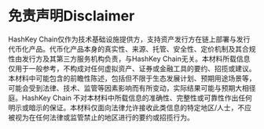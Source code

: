# 免责声明Disclaimer

HashKey Chain仅作为技术基础设施提供方，支持资产发行方在链上部署与发行代币化产品。代币化产品本身的真实性、来源、托管、安全性、定价机制及其合规性由发行方及其第三方服务机构负责，与HashKey Chain无关。本材料所载信息仅用于一般参考，不构成对任何虚拟资产、证券或金融工具的要约、招揽或建议。本材料中可能包含的前瞻性陈述，包括但不限于生态发展计划、预期用途场景等，可能会受到法律、技术、监管等因素影响而有所变动，实际结果可能与预期大相径庭。HashKey Chain 不对本材料中所载信息的准确性、完整性或可靠性作出任何明示或暗示的保证。本材料仅面向法律允许接收此类信息的特定地区/人士，不应被视为在任何法律或监管禁止的地区进行的要约或招揽行为。